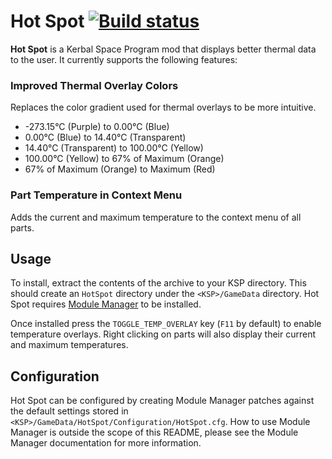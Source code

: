 # Hot Spot [![Build status][build-badge]][build]

**Hot Spot** is a Kerbal Space Program mod that displays better thermal data to the user. It currently supports the
following features:

### Improved Thermal Overlay Colors
Replaces the color gradient used for thermal overlays to be more intuitive.

- -273.15°C (Purple) to 0.00°C (Blue)
- 0.00°C (Blue) to 14.40°C (Transparent)
- 14.40°C (Transparent) to 100.00°C (Yellow)
- 100.00°C (Yellow) to 67% of Maximum (Orange)
- 67% of Maximum (Orange) to Maximum (Red)

### Part Temperature in Context Menu
Adds the current and maximum temperature to the context menu of all parts.

## Usage
To install, extract the contents of the archive to your KSP directory. This should create an `HotSpot` directory under
the `<KSP>/GameData` directory. Hot Spot requires [Module Manager][module-manager] to be installed.

Once installed press the `TOGGLE_TEMP_OVERLAY` key (`F11` by default) to enable temperature overlays. Right clicking
on parts will also display their current and maximum temperatures.

## Configuration
Hot Spot can be configured by creating Module Manager patches against the default settings stored in
`<KSP>/GameData/HotSpot/Configuration/HotSpot.cfg`. How to use Module Manager is outside the scope of this README,
please see the Module Manager documentation for more information.

[build]: https://ci.appveyor.com/project/Apokee/hotspot
[build-badge]: https://ci.appveyor.com/api/projects/status/ik9la5jusinnpu5n?svg=true
[module-manager]: http://forum.kerbalspaceprogram.com/threads/55219
